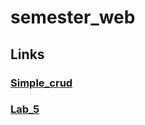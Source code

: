 # semester_web

## Links 

### [Simple_crud](https://haseebullahabbasi.github.io/semester_web/simple_crud/index4.html)
### [Lab_5](https://haseebullahabbasi.github.io/semester_web/lab_5)


